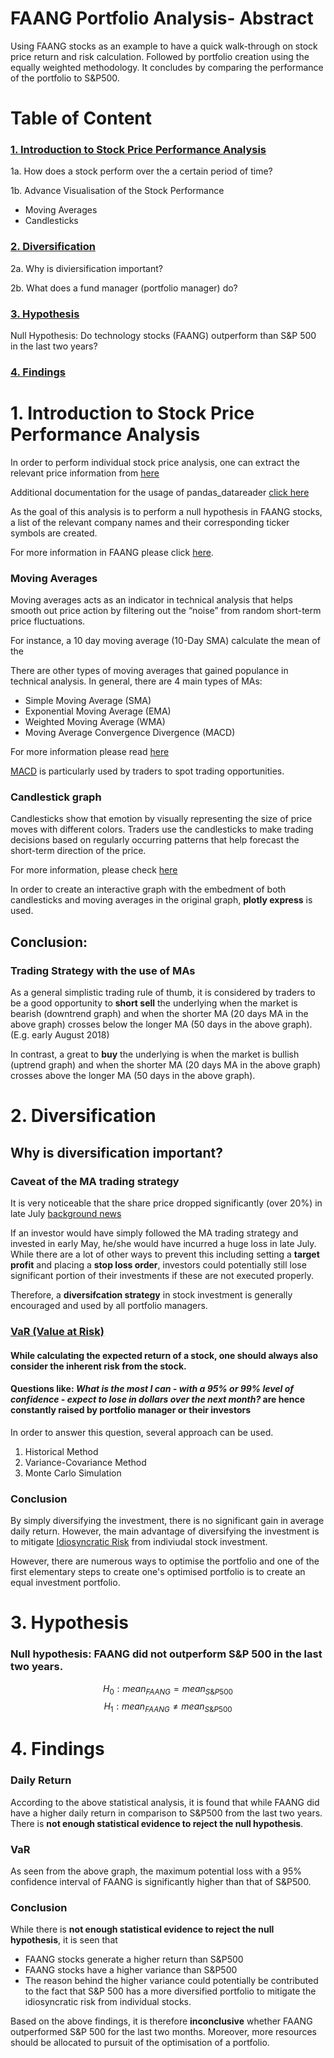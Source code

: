 # FAANG Portfolio Analysis- Abstract
Using FAANG stocks as an example to have a quick walk-through on stock price return and risk calculation. Followed by portfolio creation using the equally weighted methodology. It concludes by comparing the performance of the portfolio to S\&P500.


# Table of Content

### [1. Introduction to Stock Price Performance Analysis](#1-introduction-to-stock-price-performance-analysis)

1a. How does a stock perform over the a certain period of time?

1b. Advance Visualisation of the Stock Performance 

- Moving Averages 
- Candlesticks 

### [2. Diversification](#2-diversification)

2a. Why is diviersification important?

2b. What does a fund manager (portfolio manager) do?

### [3. Hypothesis](#3-hypothesis)

Null Hypothesis: Do technology stocks (FAANG) outperform than S&P 500 in the last two years?

### [4. Findings](#4-findings)


# 1. Introduction to Stock Price Performance Analysis

In order to perform individual stock price analysis, one can extract the relevant price information from [here](https://www.alphavantage.co/documentation/)

Additional documentation for the usage of pandas_datareader [click here](https://buildmedia.readthedocs.org/media/pdf/pandas-datareader/latest/pandas-datareader.pdf)

As the goal of this analysis is to perform a null hypothesis in FAANG stocks, a list of the relevant company names and their corresponding ticker symbols are created.

For more information in FAANG please click [here](https://www.investopedia.com/terms/f/faang-stocks.asp).

### Moving Averages

Moving averages acts as an indicator in technical analysis that helps smooth out price action by filtering out the “noise” from random short-term price fluctuations.

For instance, a 10 day moving average (10-Day SMA) calculate the mean of the 


There are other types of moving averages that gained populance in technical analysis. In general, there are 4 main types of MAs:

- Simple Moving Average (SMA)
- Exponential Moving Average (EMA)
- Weighted Moving Average (WMA)
- Moving Average Convergence Divergence (MACD)

For more information please read [here](https://www.investopedia.com/terms/m/movingaverage.asp)

[MACD](https://www.investopedia.com/terms/m/macd.asp) is particularly used by traders to spot trading opportunities.

### Candlestick graph

Candlesticks show that emotion by visually representing the size of price moves with different colors. Traders use the candlesticks to make trading decisions based on regularly occurring patterns that help forecast the short-term direction of the price.

For more information, please check [here](https://www.investopedia.com/trading/candlestick-charting-what-is-it/)

In order to create an interactive graph with the embedment of both candlesticks and moving averages in the original graph, __plotly express__ is used.

## Conclusion:
### Trading Strategy with the use of MAs
As a general simplistic trading rule of thumb, it is considered by traders to be a good opportunity to __short sell__ the underlying when the market is bearish (downtrend graph) and when the shorter MA (20 days MA in the above graph) crosses below the longer MA (50 days in the above graph). (E.g. early August 2018) 

In contrast, a great to __buy__ the underlying is when the market is bullish (uptrend graph) and when the shorter MA (20 days MA in the above graph) crosses above the longer MA (50 days in the above graph).

# 2. Diversification

## Why is diversification important?

### Caveat of the MA trading strategy
It is very noticeable that the share price dropped significantly (over 20%) in late July [background news](https://www.marketwatch.com/story/facebook-stock-crushed-after-revenue-user-growth-miss-2018-07-25)

If an investor would have simply followed the MA trading strategy and invested in early May, he/she would have incurred a huge loss in late July. While there are a lot of other ways to prevent this including setting a __target profit__ and placing a __stop loss order__, investors could potentially still lose significant portion of their investments if these are not executed properly.

Therefore, a __diversifcation strategy__ in stock investment is generally encouraged and used by all portfolio managers.

### [VaR (Value at Risk)](https://www.investopedia.com/terms/v/var.asp)

#### While calculating the expected return of a stock, one should always also consider the inherent risk from the stock.

#### Questions like: _What is the most I can - with a 95% or 99% level of confidence - expect to lose in dollars over the next month?_ are hence constantly raised by portfolio manager or their investors

In order to answer this question, several approach can be used.
1. Historical Method
2. Variance-Covariance Method
3. Monte Carlo Simulation

### Conclusion

By simply diversifying the investment, there is no significant gain in average daily return. However, the main advantage of diversifying the investment is to mitigate [Idiosyncratic Risk](https://www.investopedia.com/terms/i/idiosyncraticrisk.asp) from indiviudal stock investment.

However, there are numerous ways to optimise the portfolio and one of the first elementary steps to create one's optimised portfolio is to create an equal investment portfolio.  

# 3. Hypothesis 

### Null hypothesis: FAANG did not outperform S&P 500 in the last two years.


$$ H_0: mean_{FAANG} = mean_{S\&P500}$$
$$ H_1: mean_{FAANG} \neq mean_{S\&P500}$$

# 4. Findings

### Daily Return

According to the above statistical analysis, it is found that while FAANG did have a higher daily return in comparison to S&P500 from the last two years. There is __not enough statistical evidence to reject the null hypothesis__. 

### VaR

As seen from the above graph, the maximum potential loss with a 95% confidence interval of FAANG is significantly higher than that of S&P500.

### Conclusion

While there is __not enough statistical evidence to reject the null hypothesis__, it is seen that 
- FAANG stocks generate a higher return than S&P500
- FAANG stocks have a higher variance than S&P500
- The reason behind the higher variance could potentially be contributed to the fact that S&P 500 has a more diversified portfolio to mitigate the idiosyncratic risk from individual stocks.

Based on the above findings, it is therefore __inconclusive__ whether FAANG outperformed S&P 500 for the last two months.
Moreover, more resources should be allocated to pursuit of the optimisation of a portfolio. 
